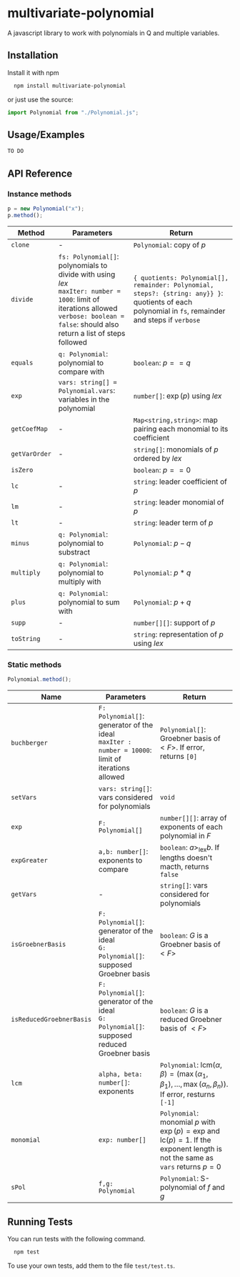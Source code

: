# multivariate-polynomial

A javascript library to work with polynomials in Q and multiple variables.

## Installation

Install it with npm

```bash
  npm install multivariate-polynomial
```

or just use the source:

```js
import Polynomial from "./Polynomial.js";
```

## Usage/Examples

```javascript
TO DO
```

## API Reference

### Instance methods

```js
p = new Polynomial("x");
p.method();
```

| Method        | Parameters                                                                                                                                                                                         | Return                                                                                                                                               |
| ------------- | -------------------------------------------------------------------------------------------------------------------------------------------------------------------------------------------------- | ---------------------------------------------------------------------------------------------------------------------------------------------------- |
| `clone`       | -                                                                                                                                                                                                  | `Polynomial`: copy of $p$                                                                                                                            |
| `divide`      | `fs: Polynomial[]`: polynomials to divide with using _lex_ <br/>`maxIter: number = 1000`: limit of iterations allowed <br/>`verbose: boolean = false`: should also return a list of steps followed | `{ quotients: Polynomial[], remainder: Polynomial, steps?: {string: any}} }`: quotients of each polynomial in `fs`, remainder and steps if `verbose` |
| `equals`      | `q: Polynomial`: polynomial to compare with                                                                                                                                                        | `boolean`: $p == q$                                                                                                                                  |
| `exp`         | `vars: string[] = Polynomial.vars`: variables in the polynomial                                                                                                                                    | `number[]`: $\exp(p)$ using _lex_                                                                                                                    |
| `getCoefMap`  | -                                                                                                                                                                                                  | `Map<string,string>`: map pairing each monomial to its coefficient                                                                                   |
| `getVarOrder` | -                                                                                                                                                                                                  | `string[]`: monomials of $p$ ordered by _lex_                                                                                                        |
| `isZero`      |                                                                                                                                                                                                    | `boolean`: $p == 0$                                                                                                                                  |
| `lc`          | -                                                                                                                                                                                                  | `string`: leader coefficient of $p$                                                                                                                  |
| `lm`          | -                                                                                                                                                                                                  | `string`: leader monomial of $p$                                                                                                                     |
| `lt`          | -                                                                                                                                                                                                  | `string`: leader term of $p$                                                                                                                         |
| `minus`       | `q: Polynomial`: polynomial to substract                                                                                                                                                           | `Polynomial`: $p-q$                                                                                                                                  |
| `multiply`    | `q: Polynomial`: polynomial to multiply with                                                                                                                                                       | `Polynomial`: $p*q$                                                                                                                                  |
| `plus`        | `q: Polynomial`: polynomial to sum with                                                                                                                                                            | `Polynomial`: $p+q$                                                                                                                                  |
| `supp`        | -                                                                                                                                                                                                  | `number[][]`: support of $p$                                                                                                                         |
| `toString`    | -                                                                                                                                                                                                  | `string`: representation of $p$ using _lex_                                                                                                          |

### Static methods

```js
Polynomial.method();
```

| Name                     | Parameters                                                                                            | Return                                                                                                                                      |
| ------------------------ | ----------------------------------------------------------------------------------------------------- | ------------------------------------------------------------------------------------------------------------------------------------------- |
| `buchberger`             | `F: Polynomial[]`: generator of the ideal<br/>`maxIter : number = 10000`: limit of iterations allowed | `Polynomial[]`: Groebner basis of $< F >$. If error, returns `[0]`                                                                          |
| `setVars`                | `vars: string[]`: vars considered for polynomials                                                     | `void`                                                                                                                                      |
| `exp`                    | `F: Polynomial[]`                                                                                     | `number[][]`: array of exponents of each polynomial in $F$                                                                                  |
| `expGreater`             | `a,b: number[]`: exponents to compare                                                                 | `boolean`: $a >_{\text{lex}} b$. If lengths doesn't macth, returns `false`                                                                  |
| `getVars`                | -                                                                                                     | `string[]`: vars considered for polynomials                                                                                                 |
| `isGroebnerBasis`        | `F: Polynomial[]`: generator of the ideal<br/> `G: Polynomial[]`: supposed Groebner basis             | `boolean`: $G$ is a Groebner basis of $< F>$                                                                                                |
| `isReducedGroebnerBasis` | `F: Polynomial[]`: generator of the ideal<br/> `G: Polynomial[]`: supposed reduced Groebner basis     | `boolean`: $G$ is a reduced Groebner basis of $< F>$                                                                                        |
| `lcm`                    | `alpha, beta: number[]`: exponents                                                                    | `Polynomial`: $\text{lcm}(\alpha,\beta) = \left( \max(\alpha_1, \beta_1), \dots, \max(\alpha_n, \beta_n)\right)$. If error, resturns `[-1]` |
| `monomial`               | `exp: number[]`                                                                                       | `Polynomial`: monomial $p$ with $\exp(p) = \text{exp}$ and $\text{lc}(p)=1$. If the exponent length is not the same as `vars` returns $p=0$ |
| `sPol`                   | `f,g: Polynomial`                                                                                     | `Polynomial`: S-polynomial of $f$ and $g$                                                                                                   |

## Running Tests

You can run tests with the following command.

```bash
  npm test
```

To use your own tests, add them to the file `test/test.ts`.
